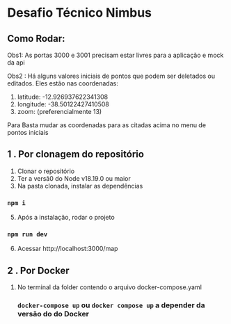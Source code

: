 # Desafio Técnico Nimbus



## Como Rodar: 

Obs1: As portas 3000 e 3001 precisam estar livres para a aplicação e mock da api

Obs2 : Há alguns valores iniciais de pontos que podem ser deletados ou editados.  Eles estão nas coordenadas: 

1. latitude: -12.926937622341308
2. longitude: -38.50122427410508
3. zoom: (preferencialmente 13)

Para Basta mudar as coordenadas para as citadas acima no menu de pontos iniciais

## 1 . Por clonagem do repositório 


 1. Clonar o repositório
 2. Ter a versã0 do Node v18.19.0 ou maior
 4. Na pasta clonada, instalar as dependências
   ### `npm i`
 5.  Após a instalação, rodar o projeto
   ### `npm run dev`
 6. Acessar http://localhost:3000/map

   



## 2 . Por Docker 
 1. No terminal da folder contendo o arquivo docker-compose.yaml 


    ### `docker-compose up` ou `docker compose up` a depender da versão do do Docker


 

